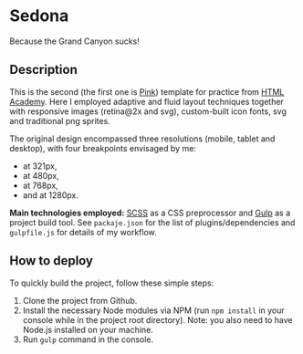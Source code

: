 # Sedona
Because the Grand Canyon sucks!

## Description
This is the second (the first one is [Pink](http://biggus-dickus.github.io/pink)) template for practice from [HTML Academy](http://htmlacademy.ru). Here I employed adaptive and fluid layout techniques together with responsive images (retina@2x and svg), custom-built icon fonts, svg and traditional png sprites.

The original design encompassed three resolutions (mobile, tablet and desktop), with four breakpoints envisaged by me: 
* at 321px,
* at 480px,
* at 768px,
* and at 1280px.

**Main technologies employed:** [SCSS](http://sass-lang.com/) as a CSS preprocessor and [Gulp](http://gulpjs.com/) as a project build tool. See `packaje.json` for the list of plugins/dependencies and `gulpfile.js` for details of my workflow.

## How to deploy
To quickly build the project, follow these simple steps:

1. Clone the project from Github.
2. Install the necessary Node modules via NPM (run `npm install` in your console while in the project root directory). Note: you also need to have Node.js installed on your machine.
3. Run `gulp` command in the console.
